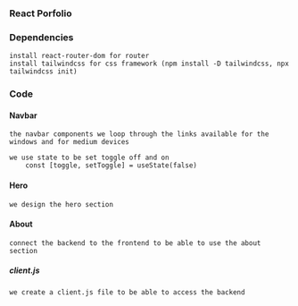 ### React Porfolio

### Dependencies
    install react-router-dom for router
    install tailwindcss for css framework (npm install -D tailwindcss, npx tailwindcss init)

### Code
#### Navbar
    the navbar components we loop through the links available for the windows and for medium devices

    we use state to be set toggle off and on
        const [toggle, setToggle] = useState(false)
#### Hero
    we design the hero section
#### About
    connect the backend to the frontend to be able to use the about section
##### client.js
    we create a client.js file to be able to access the backend